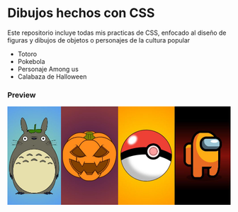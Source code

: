 # Dibujos hechos con CSS

Este repositorio incluye todas mis practicas de CSS, enfocado al diseño de figuras y dibujos de objetos o personajes de la cultura popular

- Totoro
- Pokebola
- Personaje Among us
- Calabaza de Halloween

### Preview
![Preview de algunos dibujos dentro del repositorio](https://github.com/erme07/Dibujos-CSS/blob/38305eb136b4d026fce337c49d4fd3b79f4ba0cd/preview.jpg)
